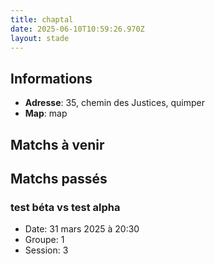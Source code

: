 ```yaml
---
title: chaptal
date: 2025-06-10T10:59:26.970Z
layout: stade
---
```




## Informations
- **Adresse**: 35, chemin des Justices, quimper
- **Map**: map
## Matchs à venir


## Matchs passés

### test béta vs test alpha
- Date: 31 mars 2025 à 20:30
- Groupe: 1
- Session: 3

